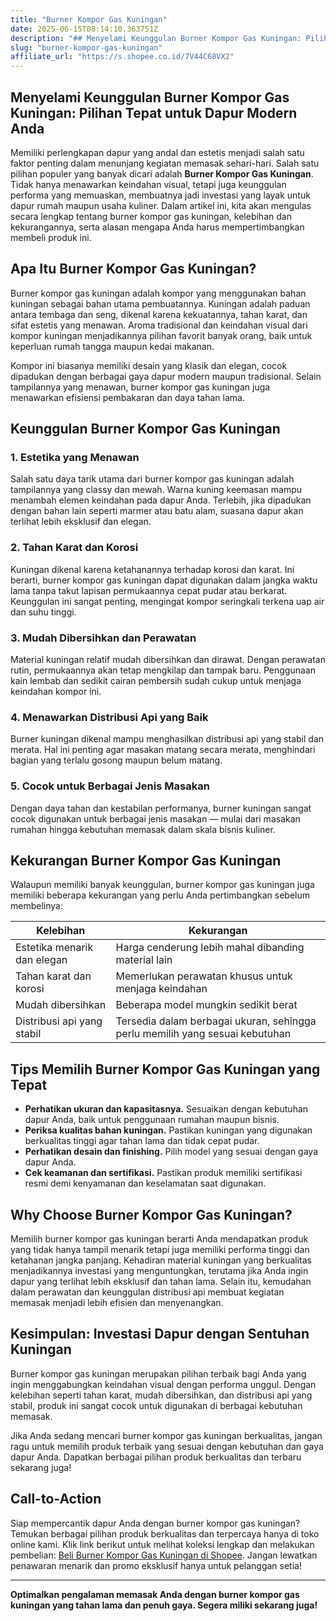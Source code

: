 ```yaml
---
title: "Burner Kompor Gas Kuningan"
date: 2025-06-15T08:14:10.363751Z
description: "## Menyelami Keunggulan Burner Kompor Gas Kuningan: Pilihan Tepat untuk Dapur Modern Anda..."
slug: "burner-kompor-gas-kuningan"
affiliate_url: "https://s.shopee.co.id/7V44C68VX2"
---
```

## Menyelami Keunggulan Burner Kompor Gas Kuningan: Pilihan Tepat untuk Dapur Modern Anda

Memiliki perlengkapan dapur yang andal dan estetis menjadi salah satu faktor penting dalam menunjang kegiatan memasak sehari-hari. Salah satu pilihan populer yang banyak dicari adalah **Burner Kompor Gas Kuningan**. Tidak hanya menawarkan keindahan visual, tetapi juga keunggulan performa yang memuaskan, membuatnya jadi investasi yang layak untuk dapur rumah maupun usaha kuliner. Dalam artikel ini, kita akan mengulas secara lengkap tentang burner kompor gas kuningan, kelebihan dan kekurangannya, serta alasan mengapa Anda harus mempertimbangkan membeli produk ini.

## Apa Itu Burner Kompor Gas Kuningan?

Burner kompor gas kuningan adalah kompor yang menggunakan bahan kuningan sebagai bahan utama pembuatannya. Kuningan adalah paduan antara tembaga dan seng, dikenal karena kekuatannya, tahan karat, dan sifat estetis yang menawan. Aroma tradisional dan keindahan visual dari kompor kuningan menjadikannya pilihan favorit banyak orang, baik untuk keperluan rumah tangga maupun kedai makanan.

Kompor ini biasanya memiliki desain yang klasik dan elegan, cocok dipadukan dengan berbagai gaya dapur modern maupun tradisional. Selain tampilannya yang menawan, burner kompor gas kuningan juga menawarkan efisiensi pembakaran dan daya tahan lama.

## Keunggulan Burner Kompor Gas Kuningan

### 1. Estetika yang Menawan

Salah satu daya tarik utama dari burner kompor gas kuningan adalah tampilannya yang classy dan mewah. Warna kuning keemasan mampu menambah elemen keindahan pada dapur Anda. Terlebih, jika dipadukan dengan bahan lain seperti marmer atau batu alam, suasana dapur akan terlihat lebih eksklusif dan elegan.

### 2. Tahan Karat dan Korosi

Kuningan dikenal karena ketahanannya terhadap korosi dan karat. Ini berarti, burner kompor gas kuningan dapat digunakan dalam jangka waktu lama tanpa takut lapisan permukaannya cepat pudar atau berkarat. Keunggulan ini sangat penting, mengingat kompor seringkali terkena uap air dan suhu tinggi.

### 3. Mudah Dibersihkan dan Perawatan

Material kuningan relatif mudah dibersihkan dan dirawat. Dengan perawatan rutin, permukaannya akan tetap mengkilap dan tampak baru. Penggunaan kain lembab dan sedikit cairan pembersih sudah cukup untuk menjaga keindahan kompor ini.

### 4. Menawarkan Distribusi Api yang Baik

Burner kuningan dikenal mampu menghasilkan distribusi api yang stabil dan merata. Hal ini penting agar masakan matang secara merata, menghindari bagian yang terlalu gosong maupun belum matang.

### 5. Cocok untuk Berbagai Jenis Masakan

Dengan daya tahan dan kestabilan performanya, burner kuningan sangat cocok digunakan untuk berbagai jenis masakan — mulai dari masakan rumahan hingga kebutuhan memasak dalam skala bisnis kuliner.

## Kekurangan Burner Kompor Gas Kuningan

Walaupun memiliki banyak keunggulan, burner kompor gas kuningan juga memiliki beberapa kekurangan yang perlu Anda pertimbangkan sebelum membelinya:

| Kelebihan | Kekurangan |
|---|---|
| Estetika menarik dan elegan | Harga cenderung lebih mahal dibanding material lain |
| Tahan karat dan korosi | Memerlukan perawatan khusus untuk menjaga keindahan |
| Mudah dibersihkan | Beberapa model mungkin sedikit berat |
| Distribusi api yang stabil | Tersedia dalam berbagai ukuran, sehingga perlu memilih yang sesuai kebutuhan |

## Tips Memilih Burner Kompor Gas Kuningan yang Tepat

- **Perhatikan ukuran dan kapasitasnya.** Sesuaikan dengan kebutuhan dapur Anda, baik untuk penggunaan rumahan maupun bisnis.
- **Periksa kualitas bahan kuningan.** Pastikan kuningan yang digunakan berkualitas tinggi agar tahan lama dan tidak cepat pudar.
- **Perhatikan desain dan finishing.** Pilih model yang sesuai dengan gaya dapur Anda.
- **Cek keamanan dan sertifikasi.** Pastikan produk memiliki sertifikasi resmi demi kenyamanan dan keselamatan saat digunakan.

## Why Choose Burner Kompor Gas Kuningan?

Memilih burner kompor gas kuningan berarti Anda mendapatkan produk yang tidak hanya tampil menarik tetapi juga memiliki performa tinggi dan ketahanan jangka panjang. Kehadiran material kuningan yang berkualitas menjadikannya investasi yang menguntungkan, terutama jika Anda ingin dapur yang terlihat lebih eksklusif dan tahan lama. Selain itu, kemudahan dalam perawatan dan keunggulan distribusi api membuat kegiatan memasak menjadi lebih efisien dan menyenangkan.

## Kesimpulan: Investasi Dapur dengan Sentuhan Kuningan

Burner kompor gas kuningan merupakan pilihan terbaik bagi Anda yang ingin menggabungkan keindahan visual dengan performa unggul. Dengan kelebihan seperti tahan karat, mudah dibersihkan, dan distribusi api yang stabil, produk ini sangat cocok untuk digunakan di berbagai kebutuhan memasak.

Jika Anda sedang mencari burner kompor gas kuningan berkualitas, jangan ragu untuk memilih produk terbaik yang sesuai dengan kebutuhan dan gaya dapur Anda. Dapatkan berbagai pilihan produk berkualitas dan terbaru sekarang juga!

## Call-to-Action

Siap mempercantik dapur Anda dengan burner kompor gas kuningan? Temukan berbagai pilihan produk berkualitas dan terpercaya hanya di toko online kami. Klik link berikut untuk melihat koleksi lengkap dan melakukan pembelian: [Beli Burner Kompor Gas Kuningan di Shopee](https://s.shopee.co.id/7V44C68VX2). Jangan lewatkan penawaran menarik dan promo eksklusif hanya untuk pelanggan setia!

---

**Optimalkan pengalaman memasak Anda dengan burner kompor gas kuningan yang tahan lama dan penuh gaya. Segera miliki sekarang juga!**